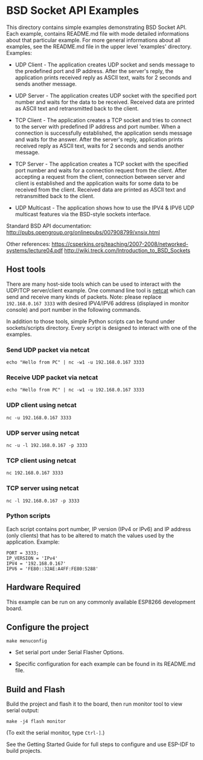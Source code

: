 
# BSD Socket API Examples

This directory contains simple examples demonstrating BSD Socket API.
Each example, contains README.md file with mode detailed informations about that particular example.
For more general informations about all examples, see the README.md file in the upper level 'examples' directory.
Examples:

* UDP Client - The application creates UDP socket and sends message to the predefined port and IP address. After the server's reply, the application prints received reply as ASCII text, waits for 2 seconds and sends another message.

* UDP Server - The application creates UDP socket with the specified port number and waits for the data to be received. Received data are printed as ASCII text and retransmitted back to the client.

* TCP Client - The application creates a TCP socket and tries to connect to the server with predefined IP address and port number. When a connection is successfully established, the application sends message and waits for the answer. After the server's reply, application prints received reply as ASCII text, waits for 2 seconds and sends another message.

* TCP Server - The application creates a TCP socket with the specified port number and waits for a connection request from the client. After accepting a request from the client, connection between server and client is established and the application waits for some data to be received from the client. Received data are printed as ASCII text and retransmitted back to the client.

* UDP Multicast - The application shows how to use the IPV4 & IPV6 UDP multicast features via the BSD-style sockets interface.

Standard BSD API documentation:
http://pubs.opengroup.org/onlinepubs/007908799/xnsix.html

Other references:
https://csperkins.org/teaching/2007-2008/networked-systems/lecture04.pdf
http://wiki.treck.com/Introduction_to_BSD_Sockets


## Host tools

There are many host-side tools which can be used to interact with the UDP/TCP server/client example.
One command line tool is [netcat](http://netcat.sourceforge.net) which can send and receive many kinds of packets.
Note: please replace `192.168.0.167 3333` with desired IPV4/IPV6 address (displayed in monitor console) and port number in the following commands.

In addition to those tools, simple Python scripts can be found under sockets/scripts directory. Every script is designed to interact with one of the examples.

### Send UDP packet via netcat
```
echo "Hello from PC" | nc -w1 -u 192.168.0.167 3333
```

### Receive UDP packet via netcat
```
echo "Hello from PC" | nc -w1 -u 192.168.0.167 3333
```

### UDP client using netcat
```
nc -u 192.168.0.167 3333
```

### UDP server using netcat
```
nc -u -l 192.168.0.167 -p 3333
```

### TCP client using netcat
```
nc 192.168.0.167 3333
```

### TCP server using netcat
```
nc -l 192.168.0.167 -p 3333
```

### Python scripts
Each script contains port number, IP version (IPv4 or IPv6) and IP address (only clients) that has to be altered to match the values used by the application. Example:

```
PORT = 3333;
IP_VERSION = 'IPv4'
IPV4 = '192.168.0.167'
IPV6 = 'FE80::32AE:A4FF:FE80:5288'
```

## Hardware Required

This example can be run on any commonly available ESP8266 development board.

## Configure the project

```
make menuconfig
```

* Set serial port under Serial Flasher Options.

* Specific configuration for each example can be found in its README.md file.

## Build and Flash

Build the project and flash it to the board, then run monitor tool to view serial output:

```
make -j4 flash monitor
```

(To exit the serial monitor, type ``Ctrl-]``.)

See the Getting Started Guide for full steps to configure and use ESP-IDF to build projects.

